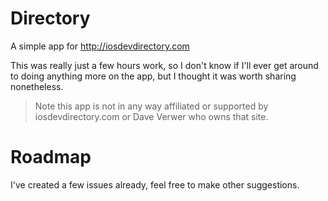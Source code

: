 # Directory
A simple app for http://iosdevdirectory.com

This was really just a few hours work, so I don't know if I'll ever get around to doing anything more on the app, but I thought it was worth sharing nonetheless.

> Note this app is not in any way affiliated or supported by iosdevdirectory.com or Dave Verwer who owns that site.

# Roadmap

I've created a few issues already, feel free to make other suggestions.
